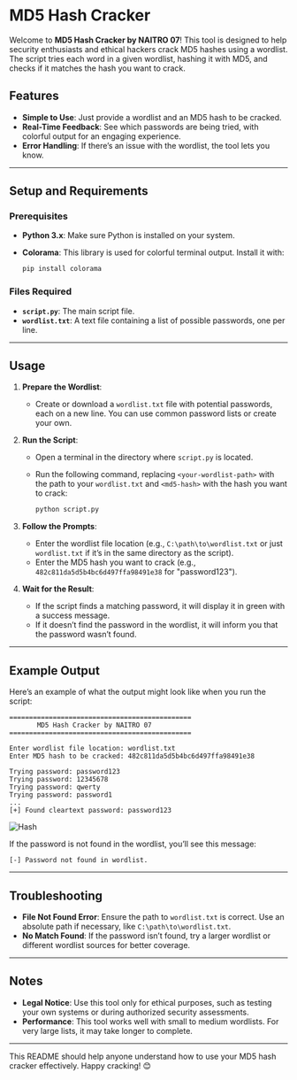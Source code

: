 # MD5 Hash Cracker

Welcome to **MD5 Hash Cracker by NAITRO 07**! This tool is designed to help security enthusiasts and ethical hackers crack MD5 hashes using a wordlist. The script tries each word in a given wordlist, hashing it with MD5, and checks if it matches the hash you want to crack. 

## Features

- **Simple to Use**: Just provide a wordlist and an MD5 hash to be cracked.
- **Real-Time Feedback**: See which passwords are being tried, with colorful output for an engaging experience.
- **Error Handling**: If there’s an issue with the wordlist, the tool lets you know.

---

## Setup and Requirements

### Prerequisites
- **Python 3.x**: Make sure Python is installed on your system.
- **Colorama**: This library is used for colorful terminal output. Install it with:
  
  ```bash
  pip install colorama
  ```

### Files Required
- **`script.py`**: The main script file.
- **`wordlist.txt`**: A text file containing a list of possible passwords, one per line.

---

## Usage

1. **Prepare the Wordlist**:
   - Create or download a `wordlist.txt` file with potential passwords, each on a new line. You can use common password lists or create your own.

2. **Run the Script**:
   - Open a terminal in the directory where `script.py` is located.
   - Run the following command, replacing `<your-wordlist-path>` with the path to your `wordlist.txt` and `<md5-hash>` with the hash you want to crack:

     ```bash
     python script.py
     ```

3. **Follow the Prompts**:
   - Enter the wordlist file location (e.g., `C:\path\to\wordlist.txt` or just `wordlist.txt` if it’s in the same directory as the script).
   - Enter the MD5 hash you want to crack (e.g., `482c811da5d5b4bc6d497ffa98491e38` for "password123").

4. **Wait for the Result**:
   - If the script finds a matching password, it will display it in green with a success message.
   - If it doesn’t find the password in the wordlist, it will inform you that the password wasn’t found.

---

## Example Output

Here’s an example of what the output might look like when you run the script:

```plaintext
==============================================
       MD5 Hash Cracker by NAITRO 07
==============================================

Enter wordlist file location: wordlist.txt
Enter MD5 hash to be cracked: 482c811da5d5b4bc6d497ffa98491e38

Trying password: password123
Trying password: 12345678
Trying password: qwerty
Trying password: password1
...
[+] Found cleartext password: password123
```
![Hash](https://github.com/user-attachments/assets/1114d56b-05b2-4808-a6b8-75fa6057aca3)


If the password is not found in the wordlist, you’ll see this message:

```plaintext
[-] Password not found in wordlist.
```

---

## Troubleshooting

- **File Not Found Error**: Ensure the path to `wordlist.txt` is correct. Use an absolute path if necessary, like `C:\path\to\wordlist.txt`.
- **No Match Found**: If the password isn’t found, try a larger wordlist or different wordlist sources for better coverage.

---

## Notes

- **Legal Notice**: Use this tool only for ethical purposes, such as testing your own systems or during authorized security assessments.
- **Performance**: This tool works well with small to medium wordlists. For very large lists, it may take longer to complete.

---

This README should help anyone understand how to use your MD5 hash cracker effectively. Happy cracking! 😊
